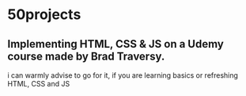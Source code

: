 # 50projects
## Implementing HTML, CSS &amp; JS on a Udemy course made by Brad Traversy.
i can warmly advise to go for it,  if you are learning basics or refreshing HTML, CSS and JS

